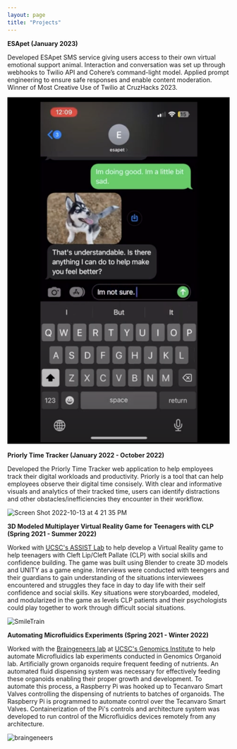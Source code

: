 ```yaml
---
layout: page
title: "Projects"
---
```

**ESApet (January 2023)**

Developed ESApet SMS service giving users access to their own virtual emotional support animal. Interaction and conversation was set up through webhooks to Twilio API and Cohere’s command-light model. Applied prompt engineering to ensure safe responses and enable content moderation. Winner of Most Creative Use of Twilio at CruzHacks 2023.

![img](/assets/esapet.png)


**Priorly Time Tracker (January 2022 - October 2022)**

Developed the Priorly Time Tracker web application to help employees track their digital workloads and productivity. Priorly is a tool that can help employees observe their digital time consisely. With clear and informative visuals and analytics of their tracked time, users can identify distractions and other obstacles/inefficiencies they encounter in their workflow. 

<img width="1200" alt="Screen Shot 2022-10-13 at 4 21 35 PM" src="https://user-images.githubusercontent.com/72471416/195728520-67304a29-869a-47e4-b707-d0c6d777e501.png">

**3D Modeled Multiplayer Virtual Reality Game for Teenagers with CLP (Spring 2021 - Summer 2022)**

Worked with [UCSC's ASSIST Lab](https://assist.soe.ucsc.edu/) to help develop a Virtual Reality game to help teenagers with Cleft Lip/Cleft Pallate (CLP) with social skills and confidence building. The game was built using Blender to create 3D models and UNITY as a game engine. Interviews were conducted with teengers and their guardians to gain understanding of the situations interviewees encountered and struggles they face in day to day life with their self confidence and social skills. Key situations were storyboarded, modeled, and modularized in the game as levels CLP patients and their psychologists could play together to work through difficult social situations.

<img width="1432" alt="SmileTrain" src="https://user-images.githubusercontent.com/72471416/195728755-5eac4f23-e40a-4abd-aff6-bd26ff7f4629.png">
 
**Automating Microfluidics Experiments (Spring 2021 - Winter 2022)**

Worked with the [Braingeneers lab](https://braingeneers.ucsc.edu/) at [UCSC's Genomics Institute](https://genomics.ucsc.edu/) to help automate Microfluidics lab experiments conducted in Genomics Organoid lab. Artificially grown organoids require frequent feeding of nutrients. An automated fluid dispensing system was necessary for effectively feeding these organoids enabling their proper growth and development. To automate this process, a Raspberry Pi was hooked up to Tecanvaro Smart Valves controlling the dispensing of nutrients to batches of organoids. The Raspberry Pi is programmed to automate control over the Tecanvaro Smart Valves. Containerization of the Pi's controls and architecture system was developed to run control of the Microfluidics devices remotely from any architecture.

![braingeneers](https://user-images.githubusercontent.com/72471416/195728607-20061967-5029-4cc1-ba51-42f265279964.jpg)
